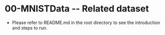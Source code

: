 # 00-MNISTData -- Related dataset

+ Please refer to README.md in the root directory to see the introduction and steps to run.
